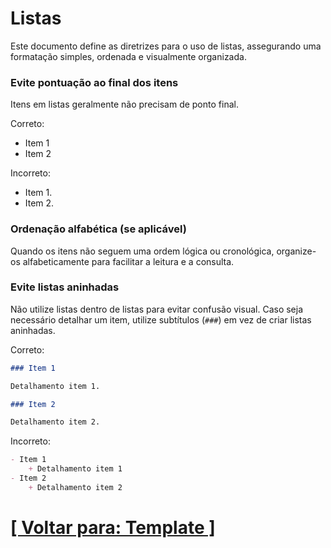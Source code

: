 # Listas

Este documento define as diretrizes para o uso de listas, assegurando uma formatação simples, ordenada e visualmente organizada.

### Evite pontuação ao final dos itens

Itens em listas geralmente não precisam de ponto final.

Correto:

- Item 1
- Item 2

Incorreto:

- Item 1.
- Item 2.

### Ordenação alfabética (se aplicável)

Quando os itens não seguem uma ordem lógica ou cronológica, organize-os alfabeticamente para facilitar a leitura e a consulta.

### Evite listas aninhadas

Não utilize listas dentro de listas para evitar confusão visual. Caso seja necessário detalhar um item, utilize subtítulos (`###`) em vez de criar listas aninhadas.

Correto:

```Markdown
### Item 1

Detalhamento item 1.

### Item 2

Detalhamento item 2.
```

Incorreto:

```Markdown
- Item 1
    + Detalhamento item 1
- Item 2
    + Detalhamento item 2
```

# [[ Voltar para: Template ]](../template.md)